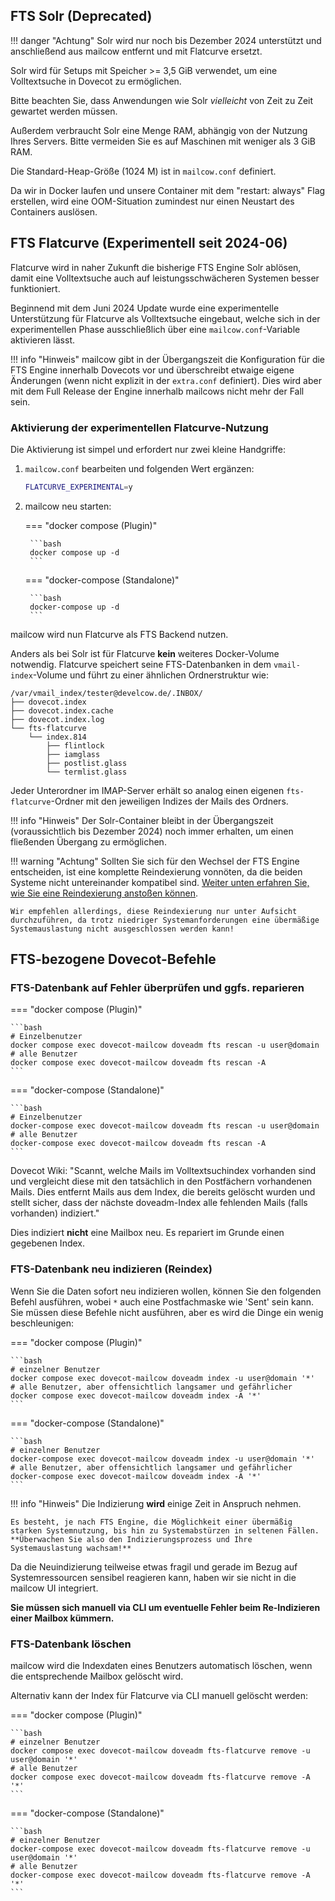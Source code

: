 ## FTS Solr (Deprecated)

!!! danger "Achtung"
    Solr wird nur noch bis Dezember 2024 unterstützt und anschließend aus mailcow entfernt und mit Flatcurve ersetzt.

Solr wird für Setups mit Speicher >= 3,5 GiB verwendet, um eine Volltextsuche in Dovecot zu ermöglichen.

Bitte beachten Sie, dass Anwendungen wie Solr _vielleicht_ von Zeit zu Zeit gewartet werden müssen.

Außerdem verbraucht Solr eine Menge RAM, abhängig von der Nutzung Ihres Servers. Bitte vermeiden Sie es auf Maschinen mit weniger als 3 GiB RAM.

Die Standard-Heap-Größe (1024 M) ist in `mailcow.conf` definiert.

Da wir in Docker laufen und unsere Container mit dem "restart: always" Flag erstellen, wird eine OOM-Situation zumindest nur einen Neustart des Containers auslösen.

## FTS Flatcurve (Experimentell seit 2024-06)

Flatcurve wird in naher Zukunft die bisherige FTS Engine Solr ablösen, damit eine Volltextsuche auch auf leistungsschwächeren Systemen besser funktioniert.

Beginnend mit dem Juni 2024 Update wurde eine experimentelle Unterstützung für Flatcurve als Volltextsuche eingebaut, welche sich in der experimentellen Phase ausschließlich über eine `mailcow.conf`-Variable aktivieren lässt.

!!! info "Hinweis"
    mailcow gibt in der Übergangszeit die Konfiguration für die FTS Engine innerhalb Dovecots vor und überschreibt etwaige eigene Änderungen (wenn nicht explizit in der `extra.conf` definiert). Dies wird aber mit dem Full Release der Engine innerhalb mailcows nicht mehr der Fall sein.

### Aktivierung der experimentellen Flatcurve-Nutzung

Die Aktivierung ist simpel und erfordert nur zwei kleine Handgriffe:

1. `mailcow.conf` bearbeiten und folgenden Wert ergänzen:

    ```bash
    FLATCURVE_EXPERIMENTAL=y
    ```

2. mailcow neu starten:

    === "docker compose (Plugin)"

        ```bash
        docker compose up -d
        ```

    === "docker-compose (Standalone)"

        ```bash
        docker-compose up -d
        ```

mailcow wird nun Flatcurve als FTS Backend nutzen.

Anders als bei Solr ist für Flatcurve **kein** weiteres Docker-Volume notwendig. Flatcurve speichert seine FTS-Datenbanken in dem `vmail-index`-Volume und führt zu einer ähnlichen Ordnerstruktur wie:

```
/var/vmail_index/tester@develcow.de/.INBOX/
├── dovecot.index
├── dovecot.index.cache
├── dovecot.index.log
└── fts-flatcurve
    └── index.814
        ├── flintlock
        ├── iamglass
        ├── postlist.glass
        └── termlist.glass
```


Jeder Unterordner im IMAP-Server erhält so analog einen eigenen `fts-flatcurve`-Ordner mit den jeweiligen Indizes der Mails des Ordners.

!!! info "Hinweis"
    Der Solr-Container bleibt in der Übergangszeit (voraussichtlich bis Dezember 2024) noch immer erhalten, um einen fließenden Übergang zu ermöglichen.

!!! warning "Achtung"
    Sollten Sie sich für den Wechsel der FTS Engine entscheiden, ist eine komplette Reindexierung vonnöten, da die beiden Systeme nicht untereinander kompatibel sind.
    [Weiter unten erfahren Sie, wie Sie eine Reindexierung anstoßen können](#fts-datenbank-neu-indizieren-reindex).

    Wir empfehlen allerdings, diese Reindexierung nur unter Aufsicht durchzuführen, da trotz niedriger Systemanforderungen eine übermäßige Systemauslastung nicht ausgeschlossen werden kann!

## FTS-bezogene Dovecot-Befehle

### FTS-Datenbank auf Fehler überprüfen und ggfs. reparieren

=== "docker compose (Plugin)"

    ```bash
    # Einzelbenutzer
    docker compose exec dovecot-mailcow doveadm fts rescan -u user@domain
    # alle Benutzer
    docker compose exec dovecot-mailcow doveadm fts rescan -A
    ```

=== "docker-compose (Standalone)"

    ```bash
    # Einzelbenutzer
    docker-compose exec dovecot-mailcow doveadm fts rescan -u user@domain
    # alle Benutzer
    docker-compose exec dovecot-mailcow doveadm fts rescan -A
    ```

Dovecot Wiki: "Scannt, welche Mails im Volltextsuchindex vorhanden sind und vergleicht diese mit den tatsächlich in den Postfächern vorhandenen Mails. Dies entfernt Mails aus dem Index, die bereits gelöscht wurden und stellt sicher, dass der nächste doveadm-Index alle fehlenden Mails (falls vorhanden) indiziert."

Dies indiziert **nicht** eine Mailbox neu. Es repariert im Grunde einen gegebenen Index.

### FTS-Datenbank neu indizieren (Reindex)

Wenn Sie die Daten sofort neu indizieren wollen, können Sie den folgenden Befehl ausführen, wobei `*` auch eine Postfachmaske wie 'Sent' sein kann. Sie müssen diese Befehle nicht ausführen, aber es wird die Dinge ein wenig beschleunigen:

=== "docker compose (Plugin)"

    ```bash
    # einzelner Benutzer
    docker compose exec dovecot-mailcow doveadm index -u user@domain '*'
    # alle Benutzer, aber offensichtlich langsamer und gefährlicher
    docker compose exec dovecot-mailcow doveadm index -A '*'
    ```

=== "docker-compose (Standalone)"

    ```bash
    # einzelner Benutzer
    docker-compose exec dovecot-mailcow doveadm index -u user@domain '*'
    # alle Benutzer, aber offensichtlich langsamer und gefährlicher
    docker-compose exec dovecot-mailcow doveadm index -A '*'
    ```

!!! info "Hinweis"
    Die Indizierung **wird** einige Zeit in Anspruch nehmen.
    
    Es besteht, je nach FTS Engine, die Möglichkeit einer übermäßig starken Systemnutzung, bis hin zu Systemabstürzen in seltenen Fällen. **Überwachen Sie also den Indizierungsprozess und Ihre Systemauslastung wachsam!**

Da die Neuindizierung teilweise etwas fragil und gerade im Bezug auf Systemressourcen sensibel reagieren kann, haben wir sie nicht in die mailcow UI integriert. 

**Sie müssen sich manuell via CLI um eventuelle Fehler beim Re-Indizieren einer Mailbox kümmern.**

### FTS-Datenbank löschen

mailcow wird die Indexdaten eines Benutzers automatisch löschen, wenn die entsprechende Mailbox gelöscht wird.

Alternativ kann der Index für Flatcurve via CLI manuell gelöscht werden:

=== "docker compose (Plugin)"

    ```bash
    # einzelner Benutzer
    docker compose exec dovecot-mailcow doveadm fts-flatcurve remove -u user@domain '*'
    # alle Benutzer
    docker compose exec dovecot-mailcow doveadm fts-flatcurve remove -A '*'
    ```

=== "docker-compose (Standalone)"

    ```bash
    # einzelner Benutzer
    docker-compose exec dovecot-mailcow doveadm fts-flatcurve remove -u user@domain '*'
    # alle Benutzer
    docker-compose exec dovecot-mailcow doveadm fts-flatcurve remove -A '*'
    ```


